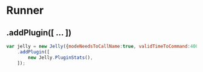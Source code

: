 # Runner


## .addPlugin([ ... ])
```js
var jelly = new Jelly({modeNeedsToCallName:true, validTimeToCommand:4000, storagePath:'/jelly/icon'});
    .addPlugin([
        new Jelly.PluginStats(),
    ]);
```
